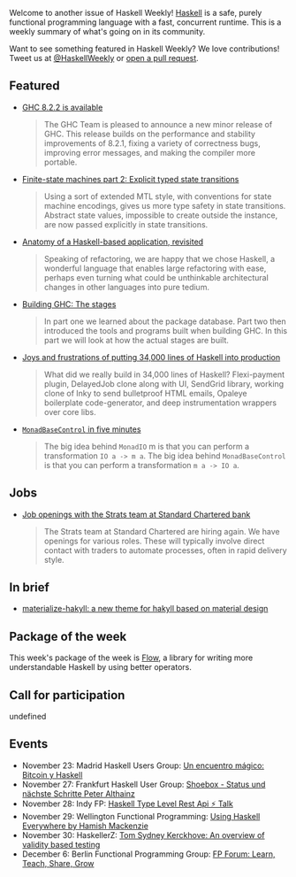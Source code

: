 <!-- 2017-11-23 -->

Welcome to another issue of Haskell Weekly!
[Haskell](https://haskell-lang.org) is a safe, purely functional programming language with a fast, concurrent runtime.
This is a weekly summary of what's going on in its community.

Want to see something featured in Haskell Weekly?
We love contributions!
Tweet us at [@HaskellWeekly](https://twitter.com/haskellweekly) or [open a pull request](https://github.com/haskellweekly/haskellweekly.github.io).

## Featured

-   [GHC 8.2.2 is available](https://ghc.haskell.org/trac/ghc/blog/ghc-8.2.2-released)

    > The GHC Team is pleased to announce a new minor release of GHC. This release builds on the performance and stability improvements of 8.2.1, fixing a variety of correctness bugs, improving error messages, and making the compiler more portable.

-   [Finite-state machines part 2: Explicit typed state transitions](https://wickstrom.tech/finite-state-machines/2017/11/19/finite-state-machines-part-2.html)

    > Using a sort of extended MTL style, with conventions for state machine encodings, gives us more type safety in state transitions. Abstract state values, impossible to create outside the instance, are now passed explicitly in state transitions.

-   [Anatomy of a Haskell-based application, revisited](https://tech-blog.capital-match.com/posts/3-anatomy-of-haskell-web-app.html)

    > Speaking of refactoring, we are happy that we chose Haskell, a wonderful language that enables large refactoring with ease, perhaps even turning what could be unthinkable architectural changes in other languages into pure tedium.

-   [Building GHC: The stages](https://medium.com/@zw3rk/building-ghc-the-stages-2c6cf6fc4b29)

    > In part one we learned about the package database. Part two then introduced the tools and programs built when building GHC. In this part we will look at how the actual stages are built.

-   [Joys and frustrations of putting 34,000 lines of Haskell into production](https://docs.google.com/presentation/d/1ggTVXzqCxcmkV5mKUH_gtl0ADUMvSMmhZlWfx_w7-wU)

    > What did we really build in 34,000 lines of Haskell? Flexi-payment plugin, DelayedJob clone along with UI, SendGrid library, working clone of Inky to send bulletproof HTML emails, Opaleye boilerplate code-generator, and deep instrumentation wrappers over core libs.

-   [`MonadBaseControl` in five minutes](http://www.parsonsmatt.org/2017/11/21/monadbasecontrol_in_five_minutes.html)

    > The big idea behind `MonadIO` m is that you can perform a transformation `IO a -> m a`. The big idea behind `MonadBaseControl` is that you can perform a transformation `m a -> IO a`.

## Jobs

-   [Job openings with the Strats team at Standard Chartered bank](http://www.atzedijkstra.net/haskell/job-openings-with-the-strats-team-at-standard-chartered-bank/)

    > The Strats team at Standard Chartered are hiring again. We have openings for various roles. These will typically involve direct contact with traders to automate processes, often in rapid delivery style.

## In brief

-   [materialize-hakyll: a new theme for hakyll based on material design](https://futtetennismo.github.io/materialize-hakyll/)

## Package of the week

This week's package of the week is [Flow](https://www.stackage.org/haddock/lts-9.14/flow-1.0.9/Flow.html),
a library for writing more understandable Haskell by using better operators.

## Call for participation

undefined

## Events

-   November 23: Madrid Haskell Users Group: [Un encuentro m&#xe1;gico: Bitcoin y Haskell](https://www.meetup.com/Haskell-MAD/events/244745285/)
-   November 27: Frankfurt Haskell User Group: [Shoebox - Status und n&#xe4;chste Schritte
Peter Althainz](https://www.meetup.com/Frankfurt-Haskell-User-Group/events/244477256/)
-   November 28: Indy FP: [Haskell Type Level Rest Api &#x26a1; Talk](https://www.meetup.com/Indy-FP/events/244320360/)
-   November 29: Wellington Functional Programming: [Using Haskell Everywhere by Hamish Mackenzie](https://www.meetup.com/Wellington-FP/events/244598380/)
-   November 30: HaskellerZ: [Tom Sydney Kerckhove: An overview of validity based testing](https://www.meetup.com/HaskellerZ/events/245248358/)
-   December 6: Berlin Functional Programming Group: [FP Forum: Learn, Teach, Share, Grow](https://www.meetup.com/Berlin-Functional-Programming-Group/events/244991423/)
